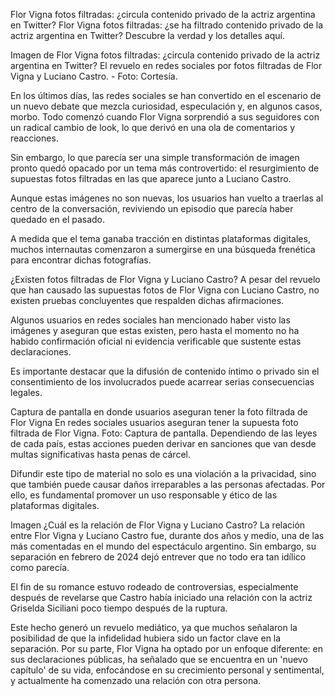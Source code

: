 Flor Vigna fotos filtradas: ¿circula contenido privado de la actriz argentina en Twitter?
Flor Vigna fotos filtradas: ¿se ha filtrado contenido privado de la actriz argentina en Twitter? Descubre la verdad y los detalles aquí.

Imagen de Flor Vigna fotos filtradas: ¿circula contenido privado de la actriz argentina en Twitter?
El revuelo en redes sociales por fotos filtradas de Flor Vigna y Luciano Castro. - Foto: Cortesía.

En los últimos días, las redes sociales se han convertido en el escenario de un nuevo debate que mezcla curiosidad, especulación y, en algunos casos, morbo. Todo comenzó cuando Flor Vigna sorprendió a sus seguidores con un radical cambio de look, lo que derivó en una ola de comentarios y reacciones.

Sin embargo, lo que parecía ser una simple transformación de imagen pronto quedó opacado por un tema más controvertido: el resurgimiento de supuestas fotos filtradas en las que aparece junto a Luciano Castro.

Aunque estas imágenes no son nuevas, los usuarios han vuelto a traerlas al centro de la conversación, reviviendo un episodio que parecía haber quedado en el pasado.


A medida que el tema ganaba tracción en distintas plataformas digitales, muchos internautas comenzaron a sumergirse en una búsqueda frenética para encontrar dichas fotografías.

¿Existen fotos filtradas de Flor Vigna y Luciano Castro?
A pesar del revuelo que han causado las supuestas fotos de Flor Vigna con Luciano Castro, no existen pruebas concluyentes que respalden dichas afirmaciones.

Algunos usuarios en redes sociales han mencionado haber visto las imágenes y aseguran que estas existen, pero hasta el momento no ha habido confirmación oficial ni evidencia verificable que sustente estas declaraciones.

Es importante destacar que la difusión de contenido íntimo o privado sin el consentimiento de los involucrados puede acarrear serias consecuencias legales.

Captura de pantalla en donde usuarios aseguran tener la foto filtrada de Flor Vigna 
En redes sociales usuarios aseguran tener la supuesta foto filtrada de Flor Vigna. Foto: Captura de pantalla.
Dependiendo de las leyes de cada país, estas acciones pueden derivar en sanciones que van desde multas significativas hasta penas de cárcel.

Difundir este tipo de material no solo es una violación a la privacidad, sino que también puede causar daños irreparables a las personas afectadas. Por ello, es fundamental promover un uso responsable y ético de las plataformas digitales.

Imagen
¿Cuál es la relación de Flor Vigna y Luciano Castro?
La relación entre Flor Vigna y Luciano Castro fue, durante dos años y medio, una de las más comentadas en el mundo del espectáculo argentino. Sin embargo, su separación en febrero de 2024 dejó entrever que no todo era tan idílico como parecía.

El fin de su romance estuvo rodeado de controversias, especialmente después de revelarse que Castro había iniciado una relación con la actriz Griselda Siciliani poco tiempo después de la ruptura.

Este hecho generó un revuelo mediático, ya que muchos señalaron la posibilidad de que la infidelidad hubiera sido un factor clave en la separación. Por su parte, Flor Vigna ha optado por un enfoque diferente: en sus declaraciones públicas, ha señalado que se encuentra en un 'nuevo capítulo' de su vida, enfocándose en su crecimiento personal y sentimental, y actualmente ha comenzado una relación con otra persona.
